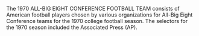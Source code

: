 The 1970 ALL-BIG EIGHT CONFERENCE FOOTBALL TEAM consists of American football players chosen by various organizations for All-Big Eight Conference teams for the 1970 college football season. The selectors for the 1970 season included the Associated Press (AP).
